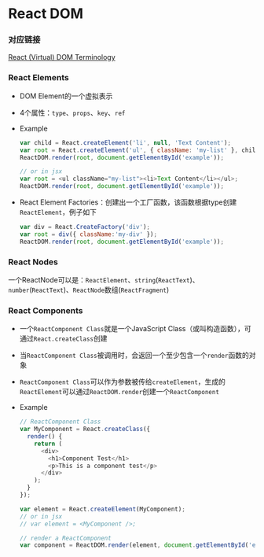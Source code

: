 # React DOM

### 对应链接
[React (Virtual) DOM Terminology](https://facebook.github.io/react/docs/glossary.html)



### React Elements
- DOM Element的一个虚拟表示
- 4个属性：`type`、`props`、`key`、`ref`
- Example

  ```js
  var child = React.createElement('li', null, 'Text Content');
  var root = React.createElement('ul', { className: 'my-list' }, child);
  ReactDOM.render(root, document.getElementById('example'));

  // or in jsx
  var root = <ul className="my-list"><li>Text Content</li></ul>;
  ReactDOM.render(root, document.getElementById('example'));
  ```

- React Element Factories：创建出一个工厂函数，该函数根据type创建`ReactElement`，例子如下

  ```js
  var div = React.CreateFactory('div');
  var root = div({ className:'my-div' });
  ReactDOM.render(root, document.getElementById('example'));
  ```



### React Nodes
一个ReactNode可以是：`ReactElement`、`string`(`ReactText`)、`number`(`ReactText`)、`ReactNode`数组(`ReactFragment`)



### React Components
- 一个`ReactComponent Class`就是一个JavaScript Class（或叫构造函数），可通过`React.createClass`创建
- 当`ReactComponent Class`被调用时，会返回一个至少包含一个`render`函数的对象
- `ReactComponent Class`可以作为参数被传给`createElement`，生成的`ReactElement`可以通过`ReactDOM.render`创建一个`ReactComponent`
- Example

  ```js
  // ReactComponent Class
  var MyComponent = React.createClass({
    render() {
      return (
        <div>
          <h1>Component Test</h1>
          <p>This is a component test</p>
        </div>
      );
    }
  });

  var element = React.createElement(MyComponent);
  // or in jsx
  // var element = <MyComponent />;

  // render a ReactComponent
  var component = ReactDOM.render(element, document.getElementById('example'));
  ```

